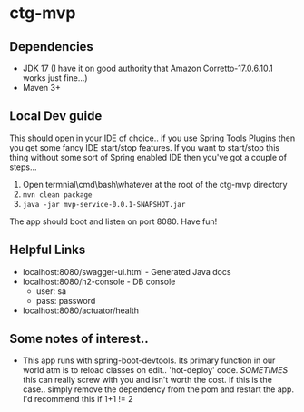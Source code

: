 
# ctg-mvp #

## Dependencies ##
* JDK 17 (I have it on good authority that Amazon Corretto-17.0.6.10.1 works just fine...)
* Maven 3+

## Local Dev guide ##
This should open in your IDE of choice.. if you use Spring Tools Plugins then you get some fancy IDE start/stop features.
If you want to start/stop this thing without some sort of Spring enabled IDE then you've got a couple of steps...

1. Open termnial\cmd\bash\whatever at the root of the ctg-mvp directory 
2. `mvn clean package`
3. `java -jar mvp-service-0.0.1-SNAPSHOT.jar`

The app should boot and listen on port 8080. Have fun!


## Helpful Links ##
* localhost:8080/swagger-ui.html - Generated Java docs
* localhost:8080/h2-console - DB console
  * user: sa
  * pass: password
* localhost:8080/actuator/health

## Some notes of interest.. ##
* This app runs with spring-boot-devtools. Its primary function in our world atm is to reload classes on edit.. 'hot-deploy' code. _SOMETIMES_ this can really screw with you and isn't worth the cost. If this is the case.. simply remove the dependency from the pom and restart the app. I'd recommend this if 1+1 != 2
